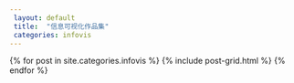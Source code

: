 ```yaml
---
 layout: default
 title:  "信息可视化作品集"
 categories: infovis
---
```


<div class="tiles">
{% for post in site.categories.infovis %}
	{% include post-grid.html %}
{% endfor %}
</div><!-- /.tiles 把所有categories 有 infovis 的列出来---->